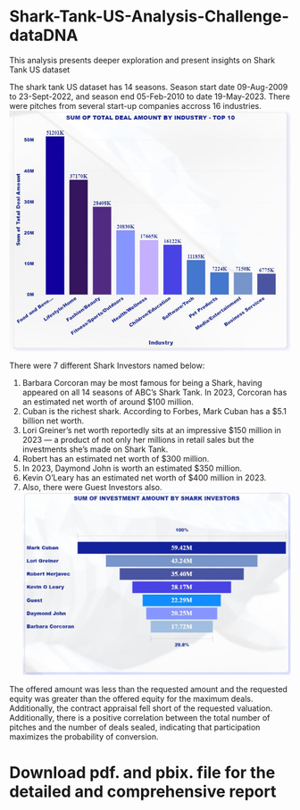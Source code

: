 # Shark-Tank-US-Analysis-Challenge-dataDNA
This analysis presents deeper exploration and present insights on Shark Tank US dataset

The shark tank US dataset has 14 seasons. Season start date 09-Aug-2009 to 23-Sept-2022, and season end 05-Feb-2010 to date 19-May-2023.
There were pitches from several start-up companies accross 16 industries.
![](./Top10_Investment_Industry.JPG)

There were 7 different Shark Investors named below: 
1. Barbara Corcoran may be most famous for being a Shark, having appeared on all 14 seasons of ABC’s Shark Tank. In 2023, Corcoran has an estimated net worth of around $100 million.
2. Cuban is the richest shark. According to Forbes, Mark Cuban has a $5.1 billion net worth.
3. Lori Greiner’s net worth reportedly sits at an impressive $150 million in 2023 — a product of not only her millions in retail sales but the investments she’s made on Shark Tank.
4. Robert has an estimated net worth of $300 million.
5. In 2023, Daymond John is worth an estimated $350 million.
6. Kevin O’Leary has an estimated net worth of $400 million in 2023.
7. Also, there were Guest Investors also.
![](./Investors_Share.JPG)

The offered amount was less than the requested amount and the requested equity was greater than the offered equity for the maximum deals. Additionally, the contract appraisal fell short of the requested valuation.
Additionally, there is a positive correlation between the total number of pitches and the number of deals sealed, indicating that participation maximizes the probability of conversion.

# Download pdf. and pbix. file for the detailed and comprehensive report
